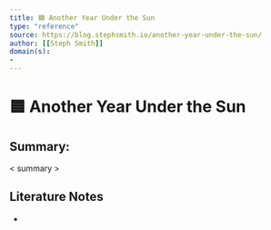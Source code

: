 ```yaml
---
title: 🟦 Another Year Under the Sun
type: "reference"
source: https://blog.stephsmith.io/another-year-under-the-sun/ 
author: [[Steph Smith]]
domain(s):
- 
---
```

# 🟦 Another Year Under the Sun

## Summary:

< summary >

## Literature Notes

- 

